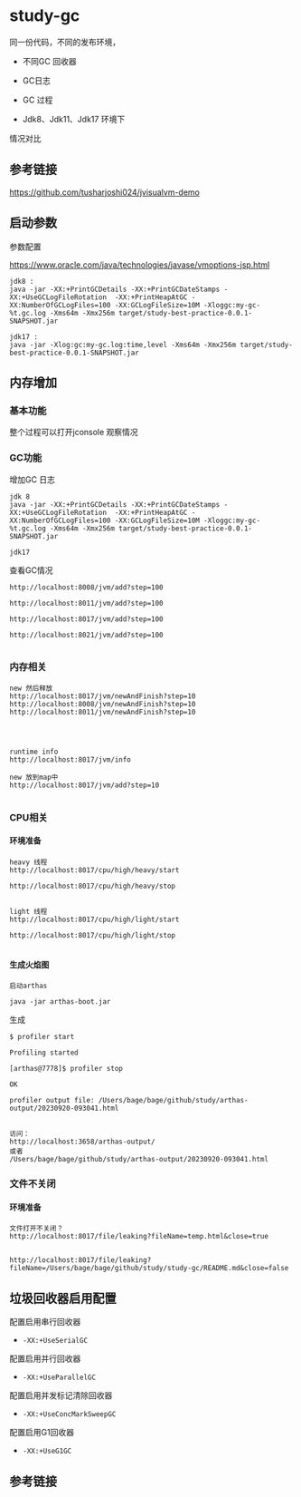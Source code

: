 # study-gc

同一份代码，不同的发布环境，

- 不同GC 回收器
- GC日志 
- GC 过程

- Jdk8、Jdk11、Jdk17 环境下

  

情况对比



## 参考链接

https://github.com/tusharjoshi024/jvisualvm-demo



## 启动参数

参数配置 

https://www.oracle.com/java/technologies/javase/vmoptions-jsp.html

```
jdk8 :
java -jar -XX:+PrintGCDetails -XX:+PrintGCDateStamps -XX:+UseGCLogFileRotation  -XX:+PrintHeapAtGC -XX:NumberOfGCLogFiles=100 -XX:GCLogFileSize=10M -Xloggc:my-gc-%t.gc.log -Xms64m -Xmx256m target/study-best-practice-0.0.1-SNAPSHOT.jar

jdk17 :
java -jar -Xlog:gc:my-gc.log:time,level -Xms64m -Xmx256m target/study-best-practice-0.0.1-SNAPSHOT.jar
```



## 内存增加

### 基本功能

整个过程可以打开jconsole 观察情况 



### GC功能

增加GC 日志 

```
jdk 8
java -jar -XX:+PrintGCDetails -XX:+PrintGCDateStamps -XX:+UseGCLogFileRotation  -XX:+PrintHeapAtGC -XX:NumberOfGCLogFiles=100 -XX:GCLogFileSize=10M -Xloggc:my-gc-%t.gc.log -Xms64m -Xmx256m target/study-best-practice-0.0.1-SNAPSHOT.jar

jdk17 

```

查看GC情况

```
http://localhost:8008/jvm/add?step=100

http://localhost:8011/jvm/add?step=100

http://localhost:8017/jvm/add?step=100

http://localhost:8021/jvm/add?step=100


```



### **内存相关**

```
new 然后释放
http://localhost:8017/jvm/newAndFinish?step=10
http://localhost:8008/jvm/newAndFinish?step=10
http://localhost:8011/jvm/newAndFinish?step=10




runtime info
http://localhost:8017/jvm/info

new 放到map中
http://localhost:8017/jvm/add?step=10


```



### **CPU相关**

#### 环境准备

```
heavy 线程
http://localhost:8017/cpu/high/heavy/start

http://localhost:8017/cpu/high/heavy/stop


light 线程
http://localhost:8017/cpu/high/light/start

http://localhost:8017/cpu/high/light/stop


```



#### 生成火焰图

```
启动arthas 

java -jar arthas-boot.jar
```



生成

```
$ profiler start

Profiling started

[arthas@7778]$ profiler stop

OK

profiler output file: /Users/bage/bage/github/study/arthas-output/20230920-093041.html


访问：
http://localhost:3658/arthas-output/
或者 
/Users/bage/bage/github/study/arthas-output/20230920-093041.html

```



### **文件不关闭**

#### 环境准备

```
文件打开不关闭？
http://localhost:8017/file/leaking?fileName=temp.html&close=true


http://localhost:8017/file/leaking?fileName=/Users/bage/bage/github/study/study-gc/README.md&close=false

```



## 垃圾回收器启用配置

配置启用串行回收器

- ```
  -XX:+UseSerialGC
  ```

配置启用并行回收器

- ```
  -XX:+UseParallelGC
  ```

配置启用并发标记清除回收器

- ```
  -XX:+UseConcMarkSweepGC
  ```

配置启用G1回收器

- ```
  -XX:+UseG1GC
  ```

## 参考链接

